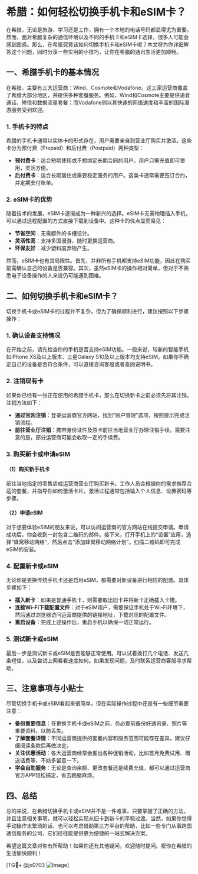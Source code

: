 # 希腊：如何轻松切换手机卡和eSIM卡？

在希腊，无论是旅游、学习还是工作，拥有一个本地的电话号码都显得尤为重要。然而，面对希腊复杂的通信环境以及不同的手机卡和eSIM卡选择，很多人可能会感到困惑。那么，在希腊究竟该如何切换手机卡和eSIM卡呢？本文将为你详细解答这个问题，同时分享一些实用的小技巧，让你在希腊的通讯生活更加顺畅。

## 一、希腊手机卡的基本情况

在希腊，主要有三大运营商：Wind、Cosmote和Vodafone。这三家运营商覆盖了希腊大部分地区，并提供多种套餐服务。例如，Wind和Cosmote主要提供语音通话、短信和数据流量套餐；而Vodafone则以其快速的网络速度和丰富的国际漫游服务受到欢迎。

### 1. 手机卡的特点

希腊的手机卡通常以实体卡的形式存在，用户需要亲自到营业厅购买并激活。这些卡分为预付费（Prepaid）和后付费（Postpaid）两种类型：

- **预付费卡**：适合短期使用或不想绑定长期合同的用户。用户只需充值即可使用，灵活方便。
- **后付费卡**：适合长期居住或需要稳定服务的用户。这类卡通常需要签订合约，并定期支付账单。

### 2. eSIM卡的优势

随着技术的发展，eSIM卡逐渐成为一种新兴的选择。eSIM卡无需物理插入手机，可以通过远程配置的方式直接下载到设备中。这种卡的优点显而易见：

- **节省空间**：无需额外的卡槽设计。
- **灵活性高**：支持多国漫游，随时更换运营商。
- **环保友好**：减少塑料废弃物产生。

然而，eSIM卡也有其局限性。首先，并非所有手机都支持eSIM功能，因此在购买前需确认自己的设备是否兼容。其次，虽然eSIM卡的操作相对简单，但对于不熟悉电子设备操作的人来说仍可能遇到困难。

## 二、如何切换手机卡和eSIM卡？

切换手机卡或eSIM卡的过程并不复杂，但为了确保顺利进行，建议按照以下步骤操作：

### 1. 确认设备支持情况

在开始之前，请先检查你的手机是否支持eSIM功能。一般来说，较新的智能手机如iPhone XS及以上版本、三星Galaxy S10及以上版本均支持eSIM。如果你不确定自己的设备是否符合条件，可以直接咨询客服或者查阅说明书。

### 2. 注销现有卡

如果你已经有一张正在使用的希腊手机卡，那么在切换新卡之前必须先将其注销。注销方法如下：

- **通过官网注销**：登录运营商官方网站，找到“账户管理”选项，按照提示完成注销流程。
- **前往营业厅注销**：携带身份证件及原卡前往当地营业厅办理注销手续。需要注意的是，部分运营商可能会收取一定的手续费。

### 3. 购买新卡或申请eSIM

#### （1）购买新手机卡

前往当地指定的零售店或运营商营业厅购买新卡。工作人员会根据你的需求推荐合适的套餐，并指导你如何激活卡片。激活过程通常包括输入个人信息、设置密码等步骤。

#### （2）申请eSIM

对于想要体验eSIM的朋友来说，可以访问运营商的官方网站在线提交申请。申请成功后，你会收到一封包含二维码的邮件。接下来，打开手机上的“设置”应用，选择“蜂窝移动网络”，然后点击“添加蜂窝移动网络计划”。扫描二维码即可完成eSIM的安装。

### 4. 配置新卡或eSIM

无论你是更换传统手机卡还是启用eSIM，都需要对新设备进行相应的配置。具体步骤如下：

- **插入新卡**：如果是普通手机卡，则需要取出旧卡并将新卡正确插入卡槽。
- **连接Wi-Fi下载配置文件**：对于eSIM用户，需要保证手机处于Wi-Fi环境下，然后通过浏览器访问运营商提供的链接地址，下载对应的配置文件。
- **重启设备**：完成上述操作后，重启手机以确保一切正常运行。

### 5. 测试新卡或eSIM

最后一步是测试新卡或eSIM是否能够正常使用。可以试着拨打几个电话、发送几条短信，以及尝试上网看看速度如何。如果发现问题，及时联系运营商客服寻求帮助。

## 三、注意事项与小贴士

尽管切换手机卡或eSIM看起来很简单，但在实际操作过程中还是有一些细节需要注意：

- **备份重要信息**：在更换手机卡或eSIM之前，务必提前备份好通讯录、照片等重要资料，以防丢失。
- **了解套餐详情**：不同运营商提供的套餐内容和服务范围可能存在差异，建议仔细阅读条款后再做决定。
- **关注优惠活动**：各大运营商经常会推出各种促销活动，比如首月免费试用、赠送话费等，不妨多留意一下。
- **学会自助服务**：无论是查询余额、更改套餐还是续费充值，都可以通过运营商官方APP轻松搞定，省去跑腿麻烦。

## 四、总结

总的来说，在希腊切换手机卡或eSIM并不是一件难事。只要掌握了正确的方法，并且注意相关事项，就可以轻松实现从旧卡到新卡的平稳过渡。当然，如果你觉得手动操作太繁琐的话，也可以考虑借助第三方平台的帮助，比如一些专门从事跨国通信服务的公司，它们往往能提供更为便捷的一站式解决方案。

希望这篇文章对你有所帮助！如果你还有其他疑问，欢迎随时提问。祝你在希腊的生活愉快顺利！

[TG💪+ @jx0703 ![Image](https://github.com/user-attachments/assets/dbca1d08-cadb-493c-b0ec-ad6f7a83f270)]